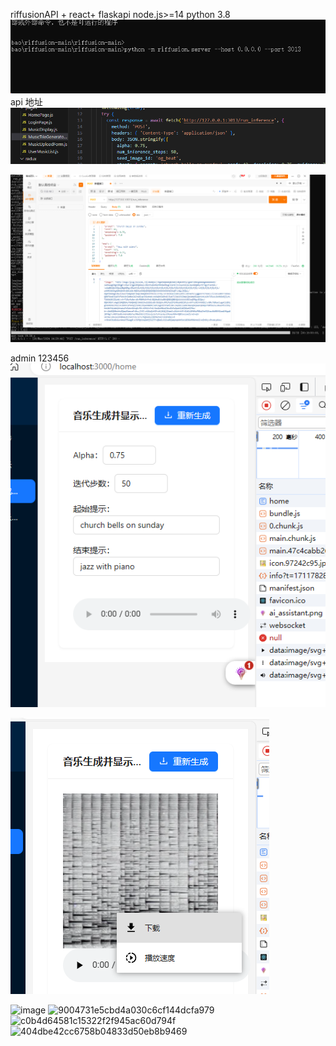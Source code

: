 riffusionAPI + react+ flaskapi 
node.js>=14
python 3.8
![alt text](ab1055a2d25f6578d2dc224c1c701a8.png)
api 地址
![alt text](d467128a6c53709a0461495d8c49e7c.png)

![alt text](1569978fea4fe22f6ef9a9695166c89.png)

admin
123456
![alt text](404dbe42cc6758b04833d50eb8b9469.png)

![alt text](9004731e5cbd4a030c6cf144dcfa979.png)

![image](https://github.com/ITccyhub/riffusion-react-flaskapi/assets/77144099/376f1bd8-b49b-46e8-bf8d-0b8285697f17)
![9004731e5cbd4a030c6cf144dcfa979](https://github.com/ITccyhub/riffusion-react-flaskapi/assets/77144099/9a9b3864-5f08-4551-9d64-b033908b6e2a)
![c0b4d64581c15322f2f945ac60d794f](https://github.com/ITccyhub/riffusion-react-flaskapi/assets/77144099/f2fade1e-65da-47d2-b9dc-755d6cccd212)
![404dbe42cc6758b04833d50eb8b9469](https://github.com/ITccyhub/riffusion-react-flaskapi/assets/77144099/471ff892-1a41-43e6-bd1c-30747de01655)

